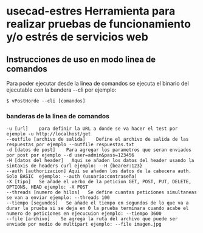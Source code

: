 # usecad-estres Herramienta para realizar pruebas de funcionamiento y/o estrés de servicios web

## Instrucciones de uso en modo linea de comandos

Para poder ejecutar desde la linea de comandos se ejecuta el binario del ejecutable con la bandera --cli por ejemplo:

```
$ vPostHorde --cli [comandos]
```

### banderas de la linea de comandos

```
-u [url]    para definir la URL a donde se va hacer el test por ejemplo -u http://localhost/get
--outfile [archivo de salida]    Define el archivo de salida de las respuestas por ejemplo --outfile respuestas.txt
-d [datos de post]    Para agregar los parametros que seran enviados por post por ejemplo --d user=admin&pass=123456
-H [datos del header]   Aqui se añaden los datos del header usando la sintaxis de headers curl ejemplo: --H {bearer:123}
--auth [authorizacion] Aqui se añaden los datos de la cabecera auth. Solo BASIC  ejemplo: --auth (usuario:contraseña)
-X [tipo]   Se añade el verbo de la peticion GET, POST, PUT, DELETE, OPTIONS, HEAD ejemplo: -X POST
--threads [numero de hilos]   Se define cuantas peticiones simultaneas se van a enviar ejemplo: --threads 100
--tiempo [segundos]   Se añade el tiempo en segundos de lo que va a durar la prueba si se deja en 0 la prueba terminara cuando acabe el numero de peticiones en ejecucuion ejemplo: --tiempo 3600
--file [archivo]    Se agrega la ruta del archivo que puede ser enviado por medio de multipart ejemplo: --file imagen.jpg 
```
